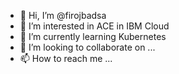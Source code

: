 - 👋 Hi, I’m @firojbadsa
- 👀 I’m interested in ACE in IBM Cloud
- 🌱 I’m currently learning Kubernetes
- 💞️ I’m looking to collaborate on ...
- 📫 How to reach me ...

<!---
firojbadsa/firojbadsa is a ✨ special ✨ repository because its `README.md` (this file) appears on your GitHub profile.
You can click the Preview link to take a look at your changes.
--->
